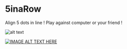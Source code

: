 # 5inaRow
Align 5 dots in line ! Play against computer or your friend !

![alt text](http://82.66.189.112/5inaRow/4inaRow.png)

[![IMAGE ALT TEXT HERE](https://img.youtube.com/vi/TxOS7EFHzVE/0.jpg)](https://www.youtube.com/watch?v=TxOS7EFHzVE)
